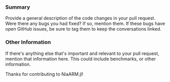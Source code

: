 ### Summary

Provide a general description of the code changes in your pull request. Were there any bugs you had fixed? If so, mention them. If these bugs have open GitHub issues, be sure to tag them to keep the conversations linked.

### Other Information

If there's anything else that's important and relevant to your pull request, mention that information here. This could include benchmarks, or other information.

Thanks for contributing to NiaARM.jl!